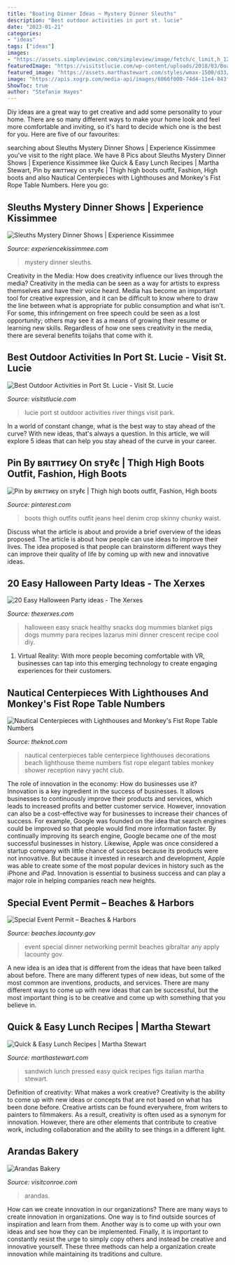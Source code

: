 ```yaml
---
title: "Boating Dinner Ideas ~ Mystery Dinner Sleuths"
description: "Best outdoor activities in port st. lucie"
date: "2023-01-21"
categories:
- "ideas"
tags: ["ideas"]
images:
- "https://assets.simpleviewinc.com/simpleview/image/fetch/c_limit,h_1200,q_75,w_1200/https://assets.simpleviewinc.com/simpleview/image/upload/crm/conroetx/arandas-bakery_87B0DAAC-5056-A36F-23EA69F2AC1D775C-87b0da235056a36_87b0db3b-5056-a36f-23725be186ade4dd.jpg"
featuredImage: "https://visitstlucie.com/wp-content/uploads/2018/03/Boardwalk-Park-at-Port-St.-Lucie-along-the-River-3-1080x675.jpg"
featured_image: "https://assets.marthastewart.com/styles/wmax-1500/d33/pressed-sandwich-figs-134-d112025/pressed-sandwich-figs-134-d112025_horiz.jpg?itok=iz8-x2te"
image: "https://apis.xogrp.com/media-api/images/6066f000-74d4-11e4-843f-22000aa61a3e"
ShowToc: true
author: "Stefanie Hayes"
---
```



Diy ideas are a great way to get creative and add some personality to your home. There are so many different ways to make your home look and feel more comfortable and inviting, so it's hard to decide which one is the best for you. Here are five of our favourites:

	

		
searching about Sleuths Mystery Dinner Shows | Experience Kissimmee you've visit to the right place. We have 8 Pics about Sleuths Mystery Dinner Shows | Experience Kissimmee like Quick &amp; Easy Lunch Recipes | Martha Stewart, Pin by вяιттиєу on ѕтуℓє | Thigh high boots outfit, Fashion, High boots and also Nautical Centerpieces with Lighthouses and Monkey&#039;s Fist Rope Table Numbers. Here you go:
		
    
## Sleuths Mystery Dinner Shows | Experience Kissimmee

<img loading=lazy src="https://www.experiencekissimmee.com/sites/default/files/listing_592_1.jpg" onerror="this.onerror=null;this.src='https://tse4.mm.bing.net/th?id=OIP.SbGijIP3rAN5wsoj4APLAAHaE8&amp;pid=15.1';" alt="Sleuths Mystery Dinner Shows | Experience Kissimmee">

_Source: experiencekissimmee.com_

>mystery dinner sleuths. 

	

Creativity in the Media: How does creativity influence our lives through the media?
Creativity in the media can be seen as a way for artists to express themselves and have their voice heard. Media has become an important tool for creative expression, and it can be difficult to know where to draw the line between what is appropriate for public consumption and what isn't. For some, this infringement on free speech could be seen as a lost opportunity; others may see it as a means of growing their resume or learning new skills. Regardless of how one sees creativity in the media, there are several benefits toijahs that come with it.

    
## Best Outdoor Activities In Port St. Lucie - Visit St. Lucie

<img loading=lazy src="https://visitstlucie.com/wp-content/uploads/2018/03/Boardwalk-Park-at-Port-St.-Lucie-along-the-River-3-1080x675.jpg" onerror="this.onerror=null;this.src='https://tse4.mm.bing.net/th?id=OIP.mkywU1_HfZpctoVTjI0-wgHaEo&amp;pid=15.1';" alt="Best Outdoor Activities in Port St. Lucie - Visit St. Lucie">

_Source: visitstlucie.com_

>lucie port st outdoor activities river things visit park. 

	

In a world of constant change, what is the best way to stay ahead of the curve? With new ideas, that's always a question. In this article, we will explore 5 ideas that can help you stay ahead of the curve in your career.

    
## Pin By вяιттиєу On ѕтуℓє | Thigh High Boots Outfit, Fashion, High Boots

<img loading=lazy src="https://i.pinimg.com/originals/c9/97/60/c99760230ac1da7b791568c4dcccd5a0.jpg" onerror="this.onerror=null;this.src='https://tse1.mm.bing.net/th?id=OIP.21a6OJR46UVUXiSYTu3ylwHaKc&amp;pid=15.1';" alt="Pin by вяιттиєу on ѕтуℓє | Thigh high boots outfit, Fashion, High boots">

_Source: pinterest.com_

>boots thigh outfits outfit jeans heel denim crop skinny chunky waist. 

	

Discuss what the article is about and provide a brief overview of the ideas proposed.
The article is about how people can use ideas to improve their lives. The idea proposed is that people can brainstorm different ways they can improve their quality of life by coming up with new and innovative ideas.

    
## 20 Easy Halloween Party Ideas - The Xerxes

<img loading=lazy src="http://thexerxes.com/wp-content/uploads/2015/09/Healthy-Halloween-Snack-Ideas-For-Kids.jpg" onerror="this.onerror=null;this.src='https://tse3.mm.bing.net/th?id=OIP.OeC67eZuhOzeYhjxC8pDpgHaRB&amp;pid=15.1';" alt="20 Easy Halloween Party ideas - The Xerxes">

_Source: thexerxes.com_

>halloween easy snack healthy snacks dog mummies blanket pigs dogs mummy para recipes lazarus mini dinner crescent recipe cool diy. 

	

1. Virtual Reality: With more people becoming comfortable with VR, businesses can tap into this emerging technology to create engaging experiences for their customers.

    
## Nautical Centerpieces With Lighthouses And Monkey&#039;s Fist Rope Table Numbers

<img loading=lazy src="https://apis.xogrp.com/media-api/images/6066f000-74d4-11e4-843f-22000aa61a3e" onerror="this.onerror=null;this.src='https://tse2.mm.bing.net/th?id=OIP.LN2TwJzT46BD8UJnmRVU8QHaLG&amp;pid=15.1';" alt="Nautical Centerpieces with Lighthouses and Monkey&#039;s Fist Rope Table Numbers">

_Source: theknot.com_

>nautical centerpieces table centerpiece lighthouses decorations beach lighthouse theme numbers fist rope elegant tables monkey shower reception navy yacht club. 

	

The role of innovation in the economy: How do businesses use it?
Innovation is a key ingredient in the success of businesses. It allows businesses to continuously improve their products and services, which leads to increased profits and better customer service. However, innovation can also be a cost-effective way for businesses to increase their chances of success. For example, Google was founded on the idea that search engines could be improved so that people would find more information faster. By continually improving its search engine, Google became one of the most successful businesses in history. Likewise, Apple was once considered a startup company with little chance of success because its products were not innovative. But because it invested in research and development, Apple was able to create some of the most popular devices in history such as the iPhone and iPad. Innovation is essential to business success and can play a major role in helping companies reach new heights.

    
## Special Event Permit – Beaches &amp; Harbors

<img loading=lazy src="http://beaches.lacounty.gov/wp-content/uploads/2016/10/SpecialEventPermit.jpg" onerror="this.onerror=null;this.src='https://tse1.mm.bing.net/th?id=OIP.nFO5BjLLNMi_boEJU2TmxgHaE8&amp;pid=15.1';" alt="Special Event Permit – Beaches &amp; Harbors">

_Source: beaches.lacounty.gov_

>event special dinner networking permit beaches gibraltar any apply lacounty gov. 

	

A new idea is an idea that is different from the ideas that have been talked about before. There are many different types of new ideas, but some of the most common are inventions, products, and services. There are many different ways to come up with new ideas that can be successful, but the most important thing is to be creative and come up with something that you believe in.

    
## Quick &amp; Easy Lunch Recipes | Martha Stewart

<img loading=lazy src="https://assets.marthastewart.com/styles/wmax-1500/d33/pressed-sandwich-figs-134-d112025/pressed-sandwich-figs-134-d112025_horiz.jpg?itok=iz8-x2te" onerror="this.onerror=null;this.src='https://tse2.mm.bing.net/th?id=OIP.CW_l_2uWnh2FMC0_-fPP_QHaEK&amp;pid=15.1';" alt="Quick &amp; Easy Lunch Recipes | Martha Stewart">

_Source: marthastewart.com_

>sandwich lunch pressed easy quick recipes figs italian martha stewart. 

	

Definition of creativity: What makes a work creative?
Creativity is the ability to come up with new ideas or concepts that are not based on what has been done before. Creative artists can be found everywhere, from writers to painters to filmmakers. As a result, creativity is often used as a synonym for innovation. However, there are other elements that contribute to creative work, including collaboration and the ability to see things in a different light.

    
## Arandas Bakery

<img loading=lazy src="https://assets.simpleviewinc.com/simpleview/image/fetch/c_limit,h_1200,q_75,w_1200/https://assets.simpleviewinc.com/simpleview/image/upload/crm/conroetx/arandas-bakery_87B0DAAC-5056-A36F-23EA69F2AC1D775C-87b0da235056a36_87b0db3b-5056-a36f-23725be186ade4dd.jpg" onerror="this.onerror=null;this.src='https://tse3.mm.bing.net/th?id=OIP.MoIiGn_IESzthvMNux76JAHaJ4&amp;pid=15.1';" alt="Arandas Bakery">

_Source: visitconroe.com_

>arandas. 

	

How can we create innovation in our organizations?
There are many ways to create innovation in organizations. One way is to find outside sources of inspiration and learn from them. Another way is to come up with your own ideas and see how they can be implemented. Finally, it is important to constantly resist the urge to simply copy others and instead be creative and innovative yourself. These three methods can help a organization create innovation while maintaining its traditions and culture.

